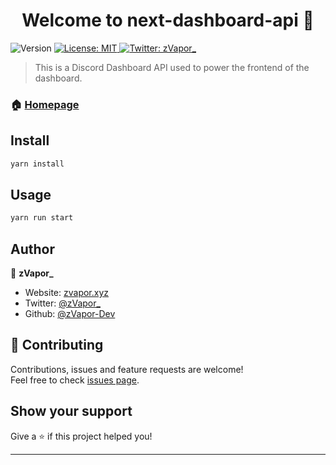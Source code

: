 <h1 align="center">Welcome to next-dashboard-api 👋</h1>
<p>
  <img alt="Version" src="https://img.shields.io/badge/version-0.1-blue.svg?cacheSeconds=2592000" />
  <a href="#" target="_blank">
    <img alt="License: MIT" src="https://img.shields.io/badge/License-MIT-yellow.svg" />
  </a>
  <a href="https://twitter.com/zVapor_" target="_blank">
    <img alt="Twitter: zVapor_" src="https://img.shields.io/twitter/follow/zVapor\_.svg?style=social" />
  </a>
</p>

> This is a Discord Dashboard API used to power the frontend of the dashboard.

### 🏠 [Homepage](https://localhost:3000)

## Install

```sh
yarn install
```

## Usage

```sh
yarn run start
```

## Author

👤 **zVapor_**

* Website: [zvapor.xyz](https://zvapor.xyz)
* Twitter: [@zVapor\_](https://twitter.com/zVapor_)
* Github: [@zVapor-Dev](https://github.com/zVapor-Dev)

## 🤝 Contributing

Contributions, issues and feature requests are welcome!<br />Feel free to check [issues page](https://github.com/zVapor-Dev/next-dashboard-api/#issues). 

## Show your support

Give a ⭐️ if this project helped you!

***
